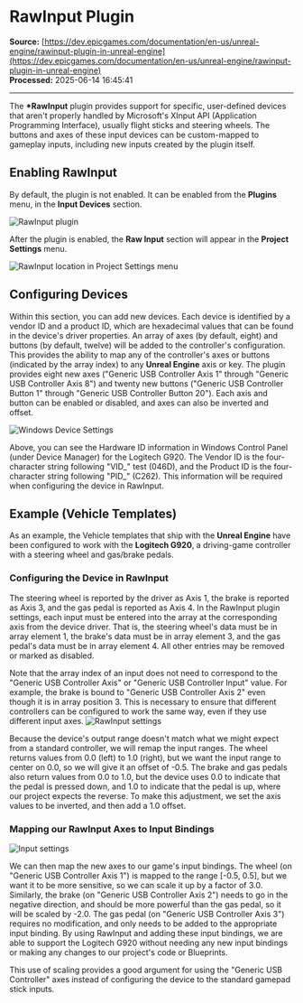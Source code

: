 # RawInput Plugin

**Source:** [https://dev.epicgames.com/documentation/en-us/unreal-engine/rawinput-plugin-in-unreal-engine](https://dev.epicgames.com/documentation/en-us/unreal-engine/rawinput-plugin-in-unreal-engine)  
**Processed:** 2025-06-14 16:45:41

---

The **\*RawInput** plugin provides support for specific, user-defined devices that aren't properly handled by Microsoft's XInput API (Application Programming Interface), usually flight sticks and steering wheels. The buttons and axes of these input devices can be custom-mapped to gameplay inputs, including new inputs created by the plugin itself.

## Enabling RawInput

By default, the plugin is not enabled. It can be enabled from the **Plugins** menu, in the **Input Devices** section.

![RawInput plugin](https://d1iv7db44yhgxn.cloudfront.net/documentation/images/07682803-bf28-4571-9041-2294ab6870a2/rawinputplugin.png)

After the plugin is enabled, the **Raw Input** section will appear in the **Project Settings** menu.

![RawInput location in Project Settings menu](https://d1iv7db44yhgxn.cloudfront.net/documentation/images/755f298a-60ab-48ef-a6cf-025d55eec4ba/rawinput.png)

## Configuring Devices

Within this section, you can add new devices. Each device is identified by a vendor ID and a product ID, which are hexadecimal values that can be found in the device's driver properties. An array of axes (by default, eight) and buttons (by default, twelve) will be added to the controller's configuration. This provides the ability to map any of the controller's axes or buttons (indicated by the array index) to any **Unreal Engine** axis or key. The plugin provides eight new axes ("Generic USB Controller Axis 1" through "Generic USB Controller Axis 8") and twenty new buttons ("Generic USB Controller Button 1" through "Generic USB Controller Button 20"). Each axis and button can be enabled or disabled, and axes can also be inverted and offset.

![Windows Device Settings](https://d1iv7db44yhgxn.cloudfront.net/documentation/images/013b9081-8307-47d6-abf5-98db5cf16da7/windowssettings.png)

Above, you can see the Hardware ID information in Windows Control Panel (under Device Manager) for the Logitech G920. The Vendor ID is the four-character string following "VID\_" test (046D), and the Product ID is the four-character string following "PID\_" (C262). This information will be required when configuring the device in RawInput.

## Example (Vehicle Templates)

As an example, the Vehicle templates that ship with the **Unreal Engine** have been configured to work with the **Logitech G920**, a driving-game controller with a steering wheel and gas/brake pedals.

### Configuring the Device in RawInput

The steering wheel is reported by the driver as Axis 1, the brake is reported as Axis 3, and the gas pedal is reported as Axis 4. In the RawInput plugin settings, each input must be entered into the array at the corresponding axis from the device driver. That is, the steering wheel's data must be in array element 1, the brake's data must be in array element 3, and the gas pedal's data must be in array element 4. All other entries may be removed or marked as disabled.

Note that the array index of an input does not need to correspond to the "Generic USB Controller Axis" or "Generic USB Controller Input" value. For example, the brake is bound to "Generic USB Controller Axis 2" even though it is in array position 3. This is necessary to ensure that different controllers can be configured to work the same way, even if they use different input axes. ![RawInput settings](https://d1iv7db44yhgxn.cloudfront.net/documentation/images/3125f1f1-e260-4efc-8b83-368a9e649da5/rawinputdata.png)

Because the device's output range doesn't match what we might expect from a standard controller, we will remap the input ranges. The wheel returns values from 0.0 (left) to 1.0 (right), but we want the input range to center on 0.0, so we will give it an offset of -0.5. The brake and gas pedals also return values from 0.0 to 1.0, but the device uses 0.0 to indicate that the pedal is pressed down, and 1.0 to indicate that the pedal is up, where our project expects the reverse. To make this adjustment, we set the axis values to be inverted, and then add a 1.0 offset.

### Mapping our RawInput Axes to Input Bindings

![Input settings](https://d1iv7db44yhgxn.cloudfront.net/documentation/images/14fb995a-7ead-409a-bf98-d2045a5c1c27/inputdata.png)

We can then map the new axes to our game's input bindings. The wheel (on "Generic USB Controller Axis 1") is mapped to the range \[-0.5, 0.5\], but we want it to be more sensitive, so we can scale it up by a factor of 3.0. Similarly, the brake (on "Generic USB Controller Axis 2") needs to go in the negative direction, and should be more powerful than the gas pedal, so it will be scaled by -2.0. The gas pedal (on "Generic USB Controller Axis 3") requires no modification, and only needs to be added to the appropriate input binding. By using RawInput and adding these input bindings, we are able to support the Logitech G920 without needing any new input bindings or making any changes to our project's code or Blueprints.

This use of scaling provides a good argument for using the "Generic USB Controller" axes instead of configuring the device to the standard gamepad stick inputs.